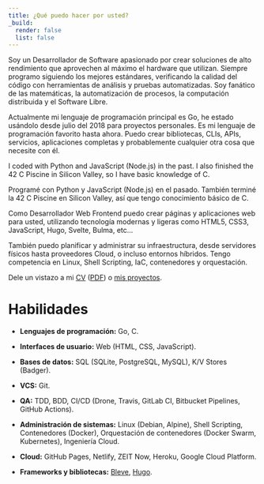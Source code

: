 ```yaml
---
title: ¿Qué puedo hacer por usted?
_build:
  render: false
  list: false
---
```


Soy un Desarrollador de Software apasionado por crear soluciones de alto
rendimiento que aprovechen al máximo el hardware que utilizan. Siempre programo
siguiendo los mejores estándares, verificando la calidad del código con
herramientas de análisis y pruebas automatizadas. Soy fanático de las
matemáticas, la automatización de procesos, la computación distribuida y el
Software Libre.

Actualmente mi lenguaje de programación principal es Go, he estado usándolo
desde julio del 2018 para proyectos personales. Es mi lenguaje de programación
favorito hasta ahora. Puedo crear bibliotecas, CLIs, APIs, servicios,
aplicaciones completas y probablemente cualquier otra cosa que necesite con él.

I coded with Python and JavaScript (Node.js) in the past. I also finished the
42 C Piscine in Silicon Valley, so I have basic knowledge of C.

Programé con Python y JavaScript (Node.js) en el pasado. También terminé la 42
C Piscine en Silicon Valley, así que tengo conocimiento básico de C.

Como Desarrollador Web Frontend puedo crear páginas y aplicaciones web para
usted, utilizando tecnología modernas y ligeras como HTML5, CSS3, JavaScript,
Hugo, Svelte, Bulma, etc...

También puedo planificar y administrar su infraestructura, desde servidores
físicos hasta proveedores Cloud, o incluso entornos híbridos. Tengo competencia
en Linux, Shell Scripting, IaC, contenedores y orquestación.

Dele un vistazo a mi [CV](https://docs.google.com/document/d/1bpNTpgJaeQeQHOCwvgACP91DUgfQ1NUo-ZhFe8EMH3U/edit?usp=sharing) ([PDF](/es/cv.pdf))
o [mis proyectos](./../projects).

# Habilidades

* **Lenguajes de programación:** Go, C.

* **Interfaces de usuario:** Web (HTML, CSS, JavaScript).

* **Bases de datos:** SQL (SQLite, PostgreSQL, MySQL), K/V Stores (Badger).

* **VCS:** Git.

* **QA:** TDD, BDD, CI/CD (Drone, Travis, GitLab CI, Bitbucket Pipelines,
  GitHub Actions).

* **Administración de sistemas:** Linux (Debian, Alpine), Shell Scripting,
  Contenedores (Docker), Orquestación de contenedores (Docker Swarm,
  Kubernetes), Ingeniería Cloud.

* **Cloud:** GitHub Pages, Netlify, ZEIT Now, Heroku, Google Cloud Platform.

* **Frameworks y bibliotecas:** [Bleve](https://www.blevesearch.com/),
  [Hugo](https://gohugo.io/).

